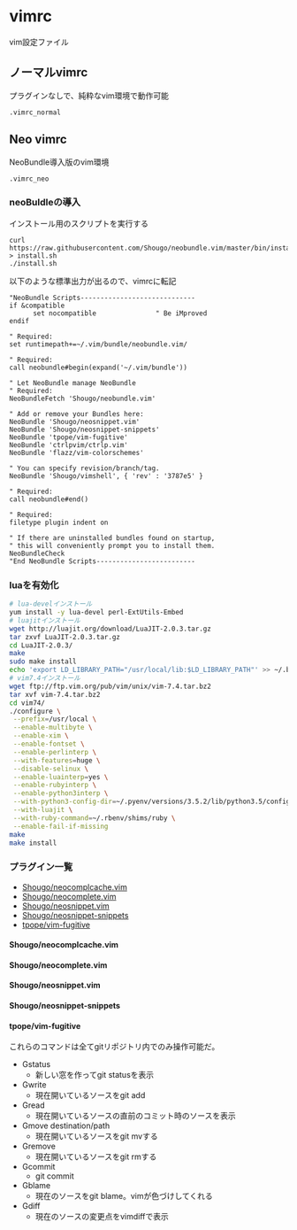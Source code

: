 # vimrc
vim設定ファイル

## ノーマルvimrc

プラグインなしで、純粋なvim環境で動作可能

```
.vimrc_normal
```

## Neo vimrc

NeoBundle導入版のvim環境

```
.vimrc_neo
```

### neoBuldleの導入

インストール用のスクリプトを実行する

```
curl https://raw.githubusercontent.com/Shougo/neobundle.vim/master/bin/install.sh > install.sh
./install.sh
```

以下のような標準出力が出るので、vimrcに転記

```Vim
"NeoBundle Scripts-----------------------------
if &compatible
      set nocompatible               " Be iMproved
endif

" Required:
set runtimepath+=~/.vim/bundle/neobundle.vim/

" Required:
call neobundle#begin(expand('~/.vim/bundle'))

" Let NeoBundle manage NeoBundle
" Required:
NeoBundleFetch 'Shougo/neobundle.vim'

" Add or remove your Bundles here:
NeoBundle 'Shougo/neosnippet.vim'
NeoBundle 'Shougo/neosnippet-snippets'
NeoBundle 'tpope/vim-fugitive'
NeoBundle 'ctrlpvim/ctrlp.vim'
NeoBundle 'flazz/vim-colorschemes'

" You can specify revision/branch/tag.
NeoBundle 'Shougo/vimshell', { 'rev' : '3787e5' }

" Required:
call neobundle#end()

" Required:
filetype plugin indent on

" If there are uninstalled bundles found on startup,
" this will conveniently prompt you to install them.
NeoBundleCheck
"End NeoBundle Scripts-------------------------
```

### luaを有効化

```Bash
# lua-develインストール
yum install -y lua-devel perl-ExtUtils-Embed
# luajitインストール
wget http://luajit.org/download/LuaJIT-2.0.3.tar.gz
tar zxvf LuaJIT-2.0.3.tar.gz
cd LuaJIT-2.0.3/
make
sudo make install
echo 'export LD_LIBRARY_PATH="/usr/local/lib:$LD_LIBRARY_PATH"' >> ~/.bash_profile
# vim7.4インストール
wget ftp://ftp.vim.org/pub/vim/unix/vim-7.4.tar.bz2
tar xvf vim-7.4.tar.bz2
cd vim74/
./configure \
 --prefix=/usr/local \
 --enable-multibyte \
 --enable-xim \
 --enable-fontset \
 --enable-perlinterp \
 --with-features=huge \
 --disable-selinux \
 --enable-luainterp=yes \
 --enable-rubyinterp \
 --enable-python3interp \
 --with-python3-config-dir=~/.pyenv/versions/3.5.2/lib/python3.5/config-3.5m/ \
 --with-luajit \
 --with-ruby-command=~/.rbenv/shims/ruby \
 --enable-fail-if-missing
make
make install
```

### プラグイン一覧

* [Shougo/neocomplcache.vim](https://github.com/Shougo/neocomplcache.vim)
* [Shougo/neocomplete.vim](https://github.com/Shougo/neocomplete.vim)
* [Shougo/neosnippet.vim](https://github.com/Shougo/neosnippet.vim)
* [Shougo/neosnippet-snippets](https://github.com/Shougo/neosnippet-snippets)
* [tpope/vim-fugitive](https://github.com/tpope/vim-fugitive)

#### Shougo/neocomplcache.vim

#### Shougo/neocomplete.vim

#### Shougo/neosnippet.vim

#### Shougo/neosnippet-snippets

#### tpope/vim-fugitive

これらのコマンドは全てgitリポジトリ内でのみ操作可能だ。

* Gstatus
    + 新しい窓を作ってgit statusを表示
* Gwrite
    + 現在開いているソースをgit add
* Gread
    + 現在開いているソースの直前のコミット時のソースを表示
* Gmove destination/path
    + 現在開いているソースをgit mvする
* Gremove
    + 現在開いているソースをgit rmする
* Gcommit
    + git commit
* Gblame
    + 現在のソースをgit blame。vimが色づけしてくれる
* Gdiff
    + 現在のソースの変更点をvimdiffで表示 


